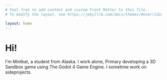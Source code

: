```yaml
---
# Feel free to add content and custom Front Matter to this file.
# To modify the layout, see https://jekyllrb.com/docs/themes/#overriding-theme-defaults

layout: home
---
```


# Hi!

I'm Mintkat, a student from Alaska. I work alone, Primary developing a 3D Sandbox game using The Godot 4 Game Engine. I sometime work on sideprojects.

